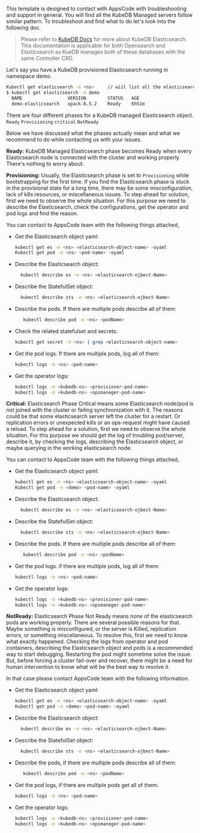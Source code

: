 This template is designed to contact with AppsCode with troubleshooting and support in general. You will find all the KubeDB Managed servers follow similar pattern. To troubleshoot and find what to do let's look into the following doc.

> Please refer to [KubeDB Docs](https://kubedb.com/docs/v2023.01.31/guides/elasticsearch/) for more about KubeDB Elasticsearch. This documentation is applicable for both Opensearch and Elasticsearch as KueDB manages both of these databases with the same Controller CRD.

Let's say you have a KubeDB provisioned Elasticsearch running in namespace demo.
```bash
Kubectl get elasticsearch -n <ns>     // wiil list all the elasticsearch in a namesapce  
$ kubectl get elasticsearch -n demo
  NAME                 VERSION        STATUS   AGE
  demo-elasticsearch   xpack-8.5.2    Ready    6h51m
```
There are four different phases for a KubeDB managed Elasticsearch object.
``Ready`` ``Provisioning`` ``critical`` ``NotReady``

Below we have discussed what the phases actually mean and what we recommend to do while contacting us with your issues.

**Ready:** KubeDB Managed Elasticsearch phase becomes Ready when every Elasticsearch node is connected with the cluster and working properly. There's nothing to worry about.

**Provisioning:** Usually, the Elasticsearch phase is set to `Provisioning` while bootstrapping for the first time. If you find the Elasticsearch phase is stuck in the provisional state for a long time, there may be some misconfiguration, lack of k8s resources, or miscellaneous issues.
To step ahead for solution, first we need to observe the whole situation. For this purpose we need to describe the Elasticsearch, check the configurations, get the operator and pod logs and find the reason.

You can contact to AppsCode team with the following things attached,
- Get the Elasticsearch object yaml:
    ```bash
    kubectl get es -n <ns> <elasticsearch-object-name> -oyaml
    Kubectl get pod -n <ns> <pod-name> -oyaml 
    ```
- Describe the Elasticsearch object:
    ```bash
      kubectl describe es -n <ns> <elasticsearch-ojbect-Name> 
    ```
- Describe the StatefulSet object:
    ```bash
      kubectl describe sts -n <ns> <elasticsearch-ojbect-Name>
    ```
- Describe the pods. If there are multiple pods describe all of them:
    ```bash
       kubectl describe pod -n <ns> <podName> 
    ```
- Check the related statefulset and secrets:
    ```bash
    kubectl get secret -n <ns> | grep <elasticsearch-object-name>
    ```
- Get the pod logs. If there are multiple pods, log all of them:
    ```bash
    kubectl logs -n <ns> <pod-name>
    ```
- Get the operator logs:
    ```bash
    kubectl logs -n <kubedb-ns> <provisioner-pod-name>
    kubectl logs -n <kubedb-ns> <opsmaneger-pod-name>
    ```

**Critical:** Elasticsearch Phase Critical means some Elasticsearch node/pod is not joined with the cluster or failing synchronization with it.
The reasons could be that some elasticsearch server left the cluster for a restart. Or replication errors or unexpected kills or an ops-request might have caused a reload.
To step ahead for a solution, first we need to observe the whole situation. For this purpose we should get the log of troubling pod/server, describe it,  by checking the logs, describing the Elasticsearch object, or maybe querying in the working elasticsearch node.

You can contact to AppsCode team with the following things attached,

- Get the Elasticsearch object yaml:
    ```bash
    kubectl get es -n <ns> <elasticsearch-object-name> -oyaml
    Kubectl get pod -n <demo> <pod-name> -oyaml 
    ```
- Describe the Elasticsearch object:
    ```bash
      kubectl describe es -n <ns> <elasticsearch-ojbect-Name> 
    ```
- Describe the StatefulSet object:
    ```bash
      kubectl describe sts -n <ns> <elasticsearch-ojbect-Name>
    ```
- Describe the pods. If there are multiple pods describe all of them:
    ```bash
       kubectl describe pod -n <ns> <podName> 
    ```
- Get the pod logs. if there are multiple pods, log all of them:
    ```bash
    kubectl logs -n <ns> <pod-name>
    ```
- Get the operator logs:
    ```bash
    kubectl logs -n <kubedb-ns> <provisioner-pod-name>
    kubectl logs -n <kubedb-ns> <opsmaneger-pod-name>
    ```

**NotReady:** Elasticsearch Phase Not Ready means none of the elasticsearch pods are working properly. There are several possible reasons for that. Maybe something is misconfigured, or the server is Killed, replication errors, or something miscellaneous. To resolve this, first we need to know what exactly happened.
Checking the logs from operator and pod containers, describing the Elasticsearch object and pods is a recommended way to start debugging. Restarting the pod might sometime solve the issue. But, before forcing a cluster fail-over and recover,
there might be a need for human intervention to know what will be the best way to resolve it.

In that case please contact AppsCode team with the following information.

- Get the Elasticsearch object yaml:
    ```bash
    kubectl get es -n <ns> <elasticsearch-object-name> -oyaml
    Kubectl get pod -n <demo> <pod-name> -oyaml
    ```
- Describe the Elasticsearch object:
    ```bash
      kubectl describe es -n <ns> <elasticsearch-ojbect-Name> 
    ```
- Describe the StatefulSet object:
    ```bash
      kubectl describe sts -n <ns> <elasticsearch-ojbect-Name>
    ```
- Describe the pods, if there are multiple pods describe all of them:
    ```bash
       kubectl describe pod -n <ns> <podName> 
    ```
- Get the pod logs, if there are multiple pods get all of them:
    ```bash
    kubectl logs -n <ns> <pod-name>
    ```
- Get the operator logs:
    ```bash
    kubectl logs -n <kubedb-ns> <provisioner-pod-name>
    kubectl logs -n <kubedb-ns> <opsmaneger-pod-name>
    ```
  